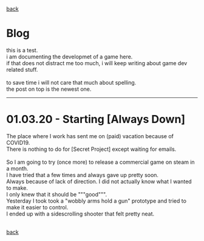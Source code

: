 [back](index) <br>

<h1>Blog</h1>
this is a test.<br>
i am documenting the developmet of a game here.<br>
if that does not distract me too much, i will keep writing about game dev related stuff.<br>
<br>
to save time i will not care that much about spelling.
<br>
the post on top is the newest one. <br>

-----------------------------------------------------
<h1>01.03.20 - Starting [Always Down]</h1>

The place where I work has sent me on (paid) vacation because of COVID19.<br>
There is nothing to do for [Secret Project] except waiting for emails.<br>
<br>
So I am going to try (once more) to release a commercial game on steam in a month.
<br>
I have tried that a few times and always gave up pretty soon.<br>
Always because of lack of direction. I did not actually know what I wanted to make.<br>
I only knew that it should be """good""".
<br>
Yesterday I took took a "wobbly arms hold a gun" prototype and tried to make it easier to control.<br>
I ended up with a sidescrolling shooter that felt pretty neat.<br>
<br>





[back](index)
